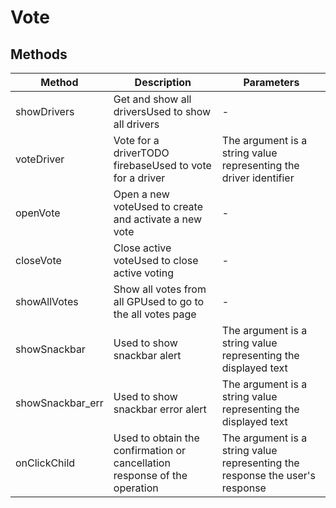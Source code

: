 # Vote

## Methods

<!-- @vuese:Vote:methods:start -->
|Method|Description|Parameters|
|---|---|---|
|showDrivers|Get and show all driversUsed to show all drivers|-|
|voteDriver|Vote for a driverTODO firebaseUsed to vote for a driver| The argument is a string value representing the driver identifier|
|openVote|Open a new voteUsed to create and activate a new vote|-|
|closeVote|Close active voteUsed to close active voting|-|
|showAllVotes|Show all votes from all GPUsed to go to the all votes page|-|
|showSnackbar|Used to show snackbar alert| The argument is a string value representing the displayed text|
|showSnackbar_err|Used to show snackbar error alert| The argument is a string value representing the displayed text|
|onClickChild|Used to obtain the confirmation or cancellation response of the operation| The argument is a string value representing the response the user's response|

<!-- @vuese:Vote:methods:end -->


